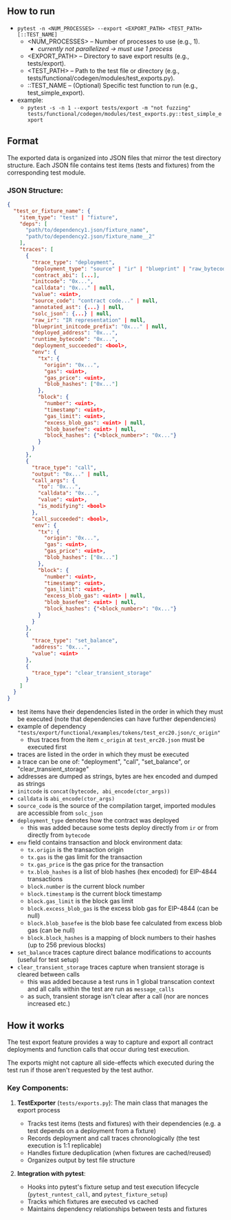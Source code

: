 ## How to run  
- `pytest -n <NUM_PROCESSES> --export <EXPORT_PATH> <TEST_PATH>[::TEST_NAME] `  
  - <NUM_PROCESSES> – Number of processes to use (e.g., 1).   
    - *currently not parallelized -> must use 1 process*  
  - <EXPORT_PATH> – Directory to save export results (e.g., tests/export).  
  - <TEST_PATH> – Path to the test file or directory (e.g., tests/functional/codegen/modules/test_exports.py).  
  - ::TEST_NAME – (Optional) Specific test function to run (e.g., test_simple_export).  
- example:  
  - `pytest -s -n 1 --export tests/export -m "not fuzzing" tests/functional/codegen/modules/test_exports.py::test_simple_export`  

## Format  

The exported data is organized into JSON files that mirror the test directory structure. Each JSON file contains test items (tests and fixtures) from the corresponding test module.  

### JSON Structure:  

```json  
{
  "test_or_fixture_name": {
    "item_type": "test" | "fixture",
    "deps": [
      "path/to/dependency1.json/fixture_name",
      "path/to/dependency2.json/fixture_name__2"
    ],
    "traces": [
      {
        "trace_type": "deployment",
        "deployment_type": "source" | "ir" | "blueprint" | "raw_bytecode",
        "contract_abi": [...],
        "initcode": "0x...",
        "calldata": "0x..." | null,
        "value": <uint>,
        "source_code": "contract code..." | null,
        "annotated_ast": {...} | null,
        "solc_json": {...} | null,
        "raw_ir": "IR representation" | null,
        "blueprint_initcode_prefix": "0x..." | null,
        "deployed_address": "0x...",
        "runtime_bytecode": "0x...",
        "deployment_succeeded": <bool>,
        "env": {
          "tx": {
            "origin": "0x...",
            "gas": <uint>,
            "gas_price": <uint>,
            "blob_hashes": ["0x..."]
          },
          "block": {
            "number": <uint>,
            "timestamp": <uint>,
            "gas_limit": <uint>,
            "excess_blob_gas": <uint> | null,
            "blob_basefee": <uint> | null,
            "block_hashes": {"<block_number>": "0x..."}
          }
        }
      },
      {
        "trace_type": "call",
        "output": "0x..." | null,
        "call_args": {
          "to": "0x...",
          "calldata": "0x...",
          "value": <uint>,
          "is_modifying": <bool>
        },
        "call_succeeded": <bool>,
        "env": {
          "tx": {
            "origin": "0x...",
            "gas": <uint>,
            "gas_price": <uint>,
            "blob_hashes": ["0x..."]
          },
          "block": {
            "number": <uint>,
            "timestamp": <uint>,
            "gas_limit": <uint>,
            "excess_blob_gas": <uint> | null,
            "blob_basefee": <uint> | null,
            "block_hashes": {"<block_number>": "0x..."}
          }
        }
      },
      {
        "trace_type": "set_balance",
        "address": "0x...",
        "value": <uint>
      },
      {
        "trace_type": "clear_transient_storage"
      }
    ]
  }
}
```  
- test items have their dependencies listed in the order in which they must be executed (note that dependencies can have further dependencies)
- example of dependency `"tests/export/functional/examples/tokens/test_erc20.json/c_origin"`
  - thus traces from the item `c_origin` at `test_erc20.json` must be executed first
- traces are listed in the order in which they must be executed
- a trace can be one of: "deployment", "call", "set_balance", or "clear_transient_storage"
- addresses are dumped as strings, bytes are hex encoded and dumped as strings
- `initcode` is `concat(bytecode, abi_encode(ctor_args))`
- `calldata` is `abi_encode(ctor_args)`
- `source_code` is the source of the compilation target, imported modules are accessible from `solc_json`
- `deployment_type` denotes how the contract was deployed
  - this was added because some tests deploy directly from `ir` or from directly from `bytecode`
- `env` field contains transaction and block environment data:
  - `tx.origin` is the transaction origin
  - `tx.gas` is the gas limit for the transaction
  - `tx.gas_price` is the gas price for the transaction
  - `tx.blob_hashes` is a list of blob hashes (hex encoded) for EIP-4844 transactions
  - `block.number` is the current block number
  - `block.timestamp` is the current block timestamp
  - `block.gas_limit` is the block gas limit
  - `block.excess_blob_gas` is the excess blob gas for EIP-4844 (can be null)
  - `block.blob_basefee` is the blob base fee calculated from excess blob gas (can be null)
  - `block.block_hashes` is a mapping of block numbers to their hashes (up to 256 previous blocks)
- `set_balance` traces capture direct balance modifications to accounts (useful for test setup)
- `clear_transient_storage` traces capture when transient storage is cleared between calls
  - this was added because a test runs in 1 global transcation context and all calls within the test are run as `message_calls`
  - as such, transient storage isn't clear after a call (nor are nonces increased etc.)


## How it works  

The test export feature provides a way to capture and export all contract deployments and function calls that occur during test execution.   

The exports might not capture all side-effects which executed during the test run if those aren't requested by the test author.  

### Key Components:  

1. **TestExporter** (`tests/exports.py`): The main class that manages the export process  
   - Tracks test items (tests and fixtures) with their dependencies (e.g. a test depends on a deployment from a fixture)  
   - Records deployment and call traces chronologically (the test execution is 1:1 replicable)  
   - Handles fixture deduplication (when fixtures are cached/reused)  
   - Organizes output by test file structure  

2. **Integration with pytest**:   
   - Hooks into pytest's fixture setup and test execution lifecycle (`pytest_runtest_call`, and `pytest_fixture_setup`)  
   - Tracks which fixtures are executed vs cached  
   - Maintains dependency relationships between tests and fixtures